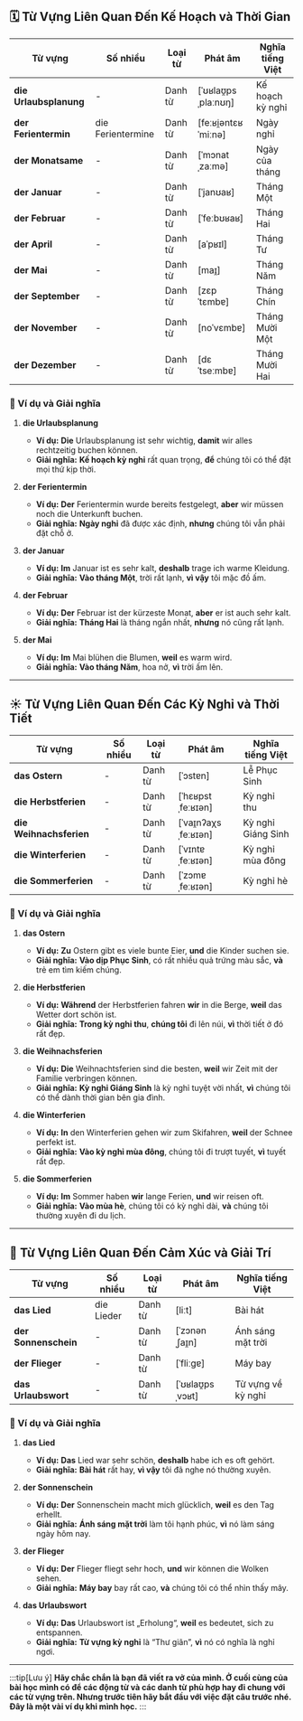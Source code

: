 ## **🗓️ Từ Vựng Liên Quan Đến Kế Hoạch và Thời Gian**

|**Từ vựng**|**Số nhiều**|**Loại từ**|**Phát âm**|**Nghĩa tiếng Việt**|
|---|---|---|---|---|
|**die Urlaubsplanung**|-|Danh từ|[ˈʊʁlaʊ̯psˌplaːnʊŋ]|Kế hoạch kỳ nghỉ|
|**der Ferientermin**|die Ferientermine|Danh từ|[feːʁi̯əntɛʁˈmiːnə]|Ngày nghỉ|
|**der Monatsame**|-|Danh từ|[ˈmɔnatˌzaːmə]|Ngày của tháng|
|**der Januar**|-|Danh từ|[ˈjanʊaʁ]|Tháng Một|
|**der Februar**|-|Danh từ|[ˈfeːbʊʁaʁ]|Tháng Hai|
|**der April**|-|Danh từ|[aˈpʁɪl]|Tháng Tư|
|**der Mai**|-|Danh từ|[maɪ̯]|Tháng Năm|
|**der September**|-|Danh từ|[zɛpˈtɛmbɐ]|Tháng Chín|
|**der November**|-|Danh từ|[noˈvɛmbɐ]|Tháng Mười Một|
|**der Dezember**|-|Danh từ|[dɛˈtseːmbɐ]|Tháng Mười Hai|

### **📌 Ví dụ và Giải nghĩa**

1. **die Urlaubsplanung**
    
    - **Ví dụ:** **Die** Urlaubsplanung ist sehr wichtig, **damit** wir alles rechtzeitig buchen können.
    - **Giải nghĩa:** **Kế hoạch kỳ nghỉ** rất quan trọng, **để** chúng tôi có thể đặt mọi thứ kịp thời.
2. **der Ferientermin**
    
    - **Ví dụ:** **Der** Ferientermin wurde bereits festgelegt, **aber** wir müssen noch die Unterkunft buchen.
    - **Giải nghĩa:** **Ngày nghỉ** đã được xác định, **nhưng** chúng tôi vẫn phải đặt chỗ ở.
3. **der Januar**
    
    - **Ví dụ:** **Im** Januar ist es sehr kalt, **deshalb** trage ich warme Kleidung.
    - **Giải nghĩa:** **Vào tháng Một**, trời rất lạnh, **vì vậy** tôi mặc đồ ấm.
4. **der Februar**
    
    - **Ví dụ:** **Der** Februar ist der kürzeste Monat, **aber** er ist auch sehr kalt.
    - **Giải nghĩa:** **Tháng Hai** là tháng ngắn nhất, **nhưng** nó cũng rất lạnh.
5. **der Mai**
    
    - **Ví dụ:** **Im** Mai blühen die Blumen, **weil** es warm wird.
    - **Giải nghĩa:** **Vào tháng Năm**, hoa nở, **vì** trời ấm lên.

---
## **☀️ Từ Vựng Liên Quan Đến Các Kỳ Nghỉ và Thời Tiết**

|**Từ vựng**|**Số nhiều**|**Loại từ**|**Phát âm**|**Nghĩa tiếng Việt**|
|---|---|---|---|---|
|**das Ostern**|-|Danh từ|[ˈɔstɐn]|Lễ Phục Sinh|
|**die Herbstferien**|-|Danh từ|[ˈhɛʁpstˌfeːʁɪən]|Kỳ nghỉ thu|
|**die Weihnachsferien**|-|Danh từ|[ˈvaɪ̯nʔaχsˌfeːʁɪən]|Kỳ nghỉ Giáng Sinh|
|**die Winterferien**|-|Danh từ|[ˈvɪntɐˌfeːʁɪən]|Kỳ nghỉ mùa đông|
|**die Sommerferien**|-|Danh từ|[ˈzɔmɐˌfeːʁɪən]|Kỳ nghỉ hè|

### **📌 Ví dụ và Giải nghĩa**

1. **das Ostern**
    
    - **Ví dụ:** **Zu** Ostern gibt es viele bunte Eier, **und** die Kinder suchen sie.
    - **Giải nghĩa:** **Vào dịp Phục Sinh**, có rất nhiều quả trứng màu sắc, **và** trẻ em tìm kiếm chúng.
2. **die Herbstferien**
    
    - **Ví dụ:** **Während** der Herbstferien fahren **wir** in die Berge, **weil** das Wetter dort schön ist.
    - **Giải nghĩa:** **Trong kỳ nghỉ thu**, **chúng tôi** đi lên núi, **vì** thời tiết ở đó rất đẹp.
3. **die Weihnachsferien**
    
    - **Ví dụ:** **Die** Weihnachtsferien sind die besten, **weil** wir Zeit mit der Familie verbringen können.
    - **Giải nghĩa:** **Kỳ nghỉ Giáng Sinh** là kỳ nghỉ tuyệt vời nhất, **vì** chúng tôi có thể dành thời gian bên gia đình.
4. **die Winterferien**
    
    - **Ví dụ:** **In** den Winterferien gehen wir zum Skifahren, **weil** der Schnee perfekt ist.
    - **Giải nghĩa:** **Vào kỳ nghỉ mùa đông**, chúng tôi đi trượt tuyết, **vì** tuyết rất đẹp.
5. **die Sommerferien**
    
    - **Ví dụ:** **Im** Sommer haben **wir** lange Ferien, **und** wir reisen oft.
    - **Giải nghĩa:** **Vào mùa hè**, chúng tôi có kỳ nghỉ dài, **và** chúng tôi thường xuyên đi du lịch.

---
## **🎉 Từ Vựng Liên Quan Đến Cảm Xúc và Giải Trí**

|**Từ vựng**|**Số nhiều**|**Loại từ**|**Phát âm**|**Nghĩa tiếng Việt**|
|---|---|---|---|---|
|**das Lied**|die Lieder|Danh từ|[liːt]|Bài hát|
|**der Sonnenschein**|-|Danh từ|[ˈzɔnənˌʃaɪ̯n]|Ánh sáng mặt trời|
|**der Flieger**|-|Danh từ|[ˈfliːɡɐ]|Máy bay|
|**das Urlaubswort**|-|Danh từ|[ˈʊʁlaʊ̯psˌvɔʁt]|Từ vựng về kỳ nghỉ|

### **📌 Ví dụ và Giải nghĩa**

1. **das Lied**
    
    - **Ví dụ:** **Das** Lied war sehr schön, **deshalb** habe ich es oft gehört.
    - **Giải nghĩa:** **Bài hát** rất hay, **vì vậy** tôi đã nghe nó thường xuyên.
2. **der Sonnenschein**
    
    - **Ví dụ:** **Der** Sonnenschein macht mich glücklich, **weil** es den Tag erhellt.
    - **Giải nghĩa:** **Ánh sáng mặt trời** làm tôi hạnh phúc, **vì** nó làm sáng ngày hôm nay.
3. **der Flieger**
    
    - **Ví dụ:** **Der** Flieger fliegt sehr hoch, **und** wir können die Wolken sehen.
    - **Giải nghĩa:** **Máy bay** bay rất cao, **và** chúng tôi có thể nhìn thấy mây.
4. **das Urlaubswort**
    
    - **Ví dụ:** **Das** Urlaubswort ist „Erholung“, **weil** es bedeutet, sich zu entspannen.
    - **Giải nghĩa:** **Từ vựng kỳ nghỉ** là “Thư giãn”, **vì** nó có nghĩa là nghỉ ngơi.


---
:::tip[Lưu ý]
**Hãy chắc chắn là bạn đã viết ra vở của mình. Ở cuối cùng của bài học mình có để các động từ và các danh từ phù hợp hay đi chung với các từ vựng trên. Nhưng trước tiên hãy bắt đầu với việc đặt câu trước nhé. Đây là một vài ví dụ khi mình học.**
:::